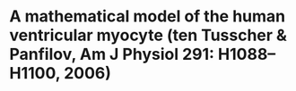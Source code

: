 # A mathematical model of the human ventricular myocyte (ten Tusscher & Panfilov, Am J Physiol 291: H1088–H1100, 2006)

